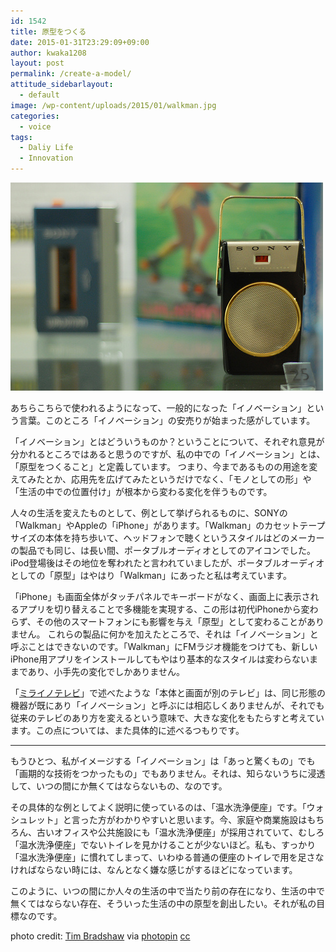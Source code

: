 ```yaml
---
id: 1542
title: 原型をつくる
date: 2015-01-31T23:29:09+09:00
author: kwaka1208
layout: post
permalink: /create-a-model/
attitude_sidebarlayout:
  - default
image: /wp-content/uploads/2015/01/walkman.jpg
categories:
  - voice
tags:
  - Daliy Life
  - Innovation
---
```

![walkman](/assets/images/2015/01/walkman.jpg)

あちらこちらで使われるようになって、一般的になった「イノベーション」という言葉。このところ「イノベーション」の安売りが始まった感がしています。

「イノベーション」とはどういうものか？ということについて、それぞれ意見が分かれるところではあると思うのですが、私の中での「イノベーション」とは、「原型をつくること」と定義しています。
つまり、今まであるものの用途を変えてみたとか、応用先を広げてみたというだけでなく、「モノとしての形」や「生活の中での位置付け」が根本から変わる変化を伴うものです。

人々の生活を変えたものとして、例として挙げられるものに、SONYの「Walkman」やAppleの「iPhone」があります。「Walkman」のカセットテープサイズの本体を持ち歩いて、ヘッドフォンで聴くというスタイルはどのメーカーの製品でも同じ、は長い間、ポータブルオーディオとしてのアイコンでした。
iPod登場後はその地位を奪われたと言われていましたが、ポータブルオーディオとしての「原型」はやはり「Walkman」にあったと私は考えています。

「iPhone」も画面全体がタッチパネルでキーボードがなく、画面上に表示されるアプリを切り替えることで多機能を実現する、この形は初代iPhoneから変わらず、その他のスマートフォンにも影響を与え「原型」として変わることがありません。
これらの製品に何かを加えたところで、それは「イノベーション」と呼ぶことはできないのです。「Walkman」にFMラジオ機能をつけても、新しいiPhone用アプリをインストールしてもやはり基本的なスタイルは変わらないままであり、小手先の変化でしかありません。

「[ミライノテレビ](/tv-of-the-near-future/)」で述べたような「本体と画面が別のテレビ」は、同じ形態の機器が既にあり「イノベーション」と呼ぶには相応しくありませんが、それでも従来のテレビのあり方を変えるという意味で、大きな変化をもたらすと考えています。この点については、また具体的に述べるつもりです。

- - -
もうひとつ、私がイメージする「イノベーション」は「あっと驚くもの」でも「画期的な技術をつかったもの」でもありません。それは、知らないうちに浸透して、いつの間にか無くてはならないもの、なのです。

その具体的な例としてよく説明に使っているのは、「温水洗浄便座」です。「ウォシュレット」と言った方がわかりやすいと思います。今、家庭や商業施設はもちろん、古いオフィスや公共施設にも「温水洗浄便座」が採用されていて、むしろ「温水洗浄便座」でないトイレを見かけることが少ないほど。私も、すっかり「温水洗浄便座」に慣れてしまって、いわゆる普通の便座のトイレで用を足さなければならない時には、なんとなく嫌な感じがするほどになっています。

このように、いつの間にか人々の生活の中で当たり前の存在になり、生活の中で無くてはならない存在、そういった生活の中の原型を創出したい。それが私の目標なのです。

photo credit: [Tim Bradshaw](https://www.flickr.com/photos/timbradshaw/2836028342/) via [photopin](http://photopin.com) [cc](http://creativecommons.org/licenses/by-nc-sa/2.0/)